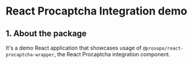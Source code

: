# React Procaptcha Integration demo

## 1. About the package

It's a demo React application that showcases usage of `@prosopo/react-procaptcha-wrapper`, the React Procaptcha
integration component.
